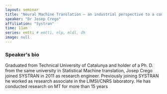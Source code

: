 ```yaml
---
layout: seminar
title: "Neural Machine Translation – an industrial perspective to a complete technological revolution and further expected research evolutions"
speaker: "Dr Josep Crego"
affiliation: "Systran"
time: 11am
series: emtti # emtti, nlp, mldl, dh 
image: null 
---
```


### Speaker's bio

Graduated from Technical University of Catalunya and holder of a Ph. D. from the same university in Statistical Machine translation, Josep Crego joined SYSTRAN in 2011 as research engineer. Previously joining SYSTRAN he worked as research associate in the LIMSI/CNRS laboratory. He has conducted research on MT for more than 15 years
